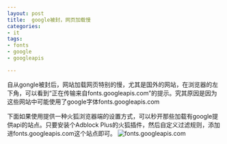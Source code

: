 ```yaml
---
layout: post
title:  google被封，网页加载慢
categories:
- it
tags:
- fonts
- google
- googleapis

---
```


自从gongle被封后，网站加载网页特别的慢，尤其是国外的网站，在浏览器的左下角，可以看到“正在传输来自fonts.googleapis.com”的提示。究其原因是因为这些网站中可能使用了google字体fonts.googleapis.com

下面如果使用提供一种火狐浏览器端的设置方式，可以秒开那些加载有google提供api的站点。只要安装个Adblock Plus的火狐插件，然后自定义过滤规则，添加进fonts.googleapis.com这个站点即可。
![fonts.googleapis.com](/media/img/googleapis.png "adblock plus")
